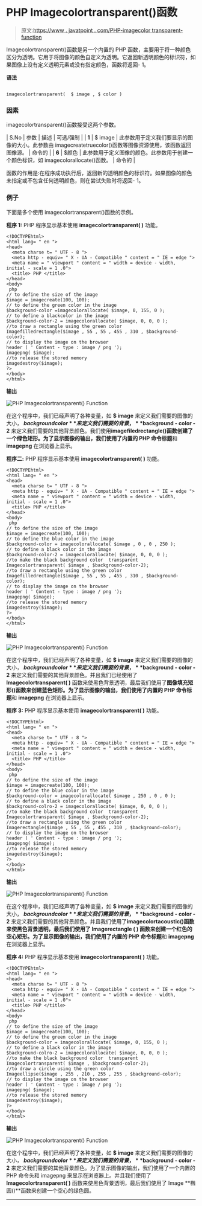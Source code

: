 # PHP Imagecolortransparent()函数

> 原文:[https://www . javatpoint . com/PHP-imagecolor transparent-function](https://www.javatpoint.com/php-imagecolortransparent-function)

Imagecolortransparent()函数是另一个内置的 PHP 函数，主要用于将一种颜色区分为透明。它用于将图像的颜色自定义为透明。它返回新透明颜色的标识符，如果图像上没有定义透明元素或没有指定颜色，函数将返回- 1。

**语法**

```

imagecolortransparent(  $ image , $ color )

```

### 因素

imagecolortransparent()函数接受这两个参数。

| S.No | 参数 | 描述 | 可选/强制 |
| **1** | $ image | 此参数用于定义我们要显示的图像的大小。此参数由 imagecreatetruecolor()函数等图像资源使用，该函数返回图像源。 | 命令的 |
| **6** | $颜色 | 此参数用于定义图像的颜色。此参数用于创建一个颜色标识，如 imagecolorallocate()函数。 | 命令的 |

函数的作用是:在程序成功执行后，返回新的透明颜色的标识符。如果图像的颜色未指定或不包含任何透明颜色，则在尝试失败时将返回- 1。

### 例子

下面是多个使用 imagecolortransparent()函数的示例。

**程序 1:** PHP 程序显示基本使用 **imagecolortransparent( )** 功能。

```
<!DOCTYPEhtml>
<html lang= " en ">
<head>
  <meta charse t= " UTF - 8 ">
  <meta http - equiv= " X - UA - Compatible " content = " IE = edge ">
  <meta name = " viewport " content = " width = device - width, initial - scale = 1 .0">
  <title> PHP </title>
</head>
<body>
 php
// to define the size of the image
$image = imagecreate(100, 100);
// to define the green color in the image
$background-color =imagecolorallocate( $image, 0, 155, 0 );
// to define a blackcolor in the image
$background-color-2 = imagecolorallocate( $image, 0, 0, 0 );
//to draw a rectangle using the green color
Imagefilledrectangle($image , 55 , 55 , 455 , 310 , $background-color);
// to display the image on the browser
header ( ' Content - type : image / png ');
imagepng( $image);  
//to release the stored memory
imagedestroy($image);
?>
</body>
</html>

```

**输出**

![PHP Imagecolortransparent() Function](../Images/ce74d61e5e6edcaccd474150241fa0dc.png)

在这个程序中，我们已经声明了各种变量，如 **$ image** 来定义我们需要的图像的大小， **$background color** 来定义我们需要的背景， **$background - color - 2** 来定义我们需要的其他背景颜色。我们使用**imagefiledrectangle()**函数创建了一个绿色矩形。为了显示图像的输出，我们使用了内置的 PHP 命令**标题**和 **imagepng** 在浏览器上显示。

**程序二:** PHP 程序显示基本使用 **imagecolortransparent( )** 功能。

```
<!DOCTYPEhtml>
<html lang= " en ">
<head>
  <meta charse t= " UTF - 8 ">
  <meta http - equiv= " X - UA - Compatible " content = " IE = edge ">
  <meta name = " viewport " content = " width = device - width, initial - scale = 1 .0">
  <title> PHP </title>
</head>
<body>
 php
// to define the size of the image
$image = imagecreate(100, 100);
// to define the blue color in the image
$background-color = imagecolorallocate( $image , 0 , 0 , 250 );
// to define a black color in the image
$background-color-2 = imagecolorallocate( $image, 0, 0, 0 );
//to make the black background color  transparent
Imagecolortransparent( $image , $background-color-2);
//to draw a rectangle using the green color
Imagefilledrectangle($image , 55 , 55 , 455 , 310 , $background-color);
// to display the image on the browser
header ( ' Content - type : image / png ');
imagepng( $image);  
//to release the stored memory
imagedestroy($image);
?>
</body>
</html>

```

**输出**

![PHP Imagecolortransparent() Function](../Images/ee463af90afa1c406f71962133a679f0.png)

在这个程序中，我们已经声明了各种变量，如 **$ image** 来定义我们需要的图像的大小， **$background color** 来定义我们需要的背景， **$background - color - 2** 来定义我们需要的其他背景颜色。并且我们已经使用了 **Imagecolortransparent( )** 函数来使黑色背景透明，最后我们使用了**图像填充矩形()**函数来创建蓝色矩形。为了显示图像的输出，我们使用了内置的 PHP 命令**标题**和 **imagepng** 在浏览器上显示。

**程序 3:** PHP 程序显示基本使用 **imagecolortransparent( )** 功能。

```
<!DOCTYPEhtml>
<html lang= " en ">
<head>
  <meta charse t= " UTF - 8 ">
  <meta http - equiv= " X - UA - Compatible " content = " IE = edge ">
  <meta name = " viewport " content = " width = device - width, initial - scale = 1 .0">
  <title> PHP </title>
</head>
<body>
 php
// to define the size of the image
$image = imagecreate(100, 100);
// to define the blue color in the image
$background-color = imagecolorallocate( $image , 250 , 0 , 0 );
// to define a black color in the image
$background-colro-2 = imagecolorallocate( $image, 0, 0, 0 );
//to make the black background color  transparent
Imagecolortransparent( $image , $background-color-2);
//to draw a rectangle using the green color
Imagerectangle($image , 55 , 55 , 455 , 310 , $background-color);
// to display the image on the browser
header ( ' Content - type : image / png ');
imagepng( $image);  
//to release the stored memory
imagedestroy($image);
?>
</body>
</html>

```

**输出**

![PHP Imagecolortransparent() Function](../Images/1fdabae147ba920f3d4fcaf03fc7774d.png)

在这个程序中，我们已经声明了各种变量，如 **$ image** 来定义我们需要的图像的大小， **$background color** 来定义我们需要的背景， **$background - color - 2** 来定义我们需要的其他背景颜色。并且我们使用了**imagecolortacoustic()**函数来使黑色背景透明，最后我们使用了 **Imagerectangle ( )** 函数来创建一个红色的空心矩形。为了显示图像的输出，我们使用了内置的 PHP 命令**标题**和 **imagepng** 在浏览器上显示。

**程序 4:** PHP 程序显示基本使用 **imagecolortransparent( )** 功能。

```
<!DOCTYPEhtml>
<html lang= " en ">
<head>
  <meta charse t= " UTF - 8 ">
  <meta http - equiv= " X - UA - Compatible " content = " IE = edge ">
  <meta name = " viewport " content = " width = device - width, initial - scale = 1 .0">
  <title> PHP </title>
</head>
<body>
 php
// to define the size of the image
$image = imagecreate(100, 100);
// to define the green color in the image
$background-color = imagecolorallocate( $image, 0, 155, 0 );
// to define a black color in the image
$background-colro-2 = imagecolorallocate( $image, 0, 0, 0 );
//to make the black background color  transparent
Imagecolortransparent( $image , $background-color-2);
//to draw a circle using the green color
Imageellipse($image , 255 , 210 , 255 , 255 , $background-color);
// to display the image on the browser
header ( ' Content - type : image / png ');
imagepng( $image);  
//to release the stored memory
imagedestroy($image);
?>
</body>
</html>

```

**输出**

![PHP Imagecolortransparent() Function](../Images/55ae52203fef54c41bbdeb7d1d430b83.png)

在这个程序中，我们已经声明了各种变量，如 **$ image** 来定义我们需要的图像的大小， **$background color** 来定义我们需要的背景， **$background - color - 2** 来定义我们需要的其他背景颜色。为了显示图像的输出，我们使用了一个内置的 PHP 命令头和 imagepng 来显示在浏览器上。并且我们使用了 **Imagecolortransparent( )** 函数来使黑色背景透明，最后我们使用了 Image **椭圆()**函数来创建一个空心的绿色圆。

* * *